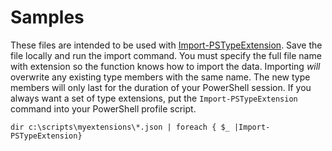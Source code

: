 # Samples

These files are intended to be used with [Import-PSTypeExtension](../docs/Import-PSTypeExtension.md). Save the file locally and run the import command. You must specify the full file name with extension so the function knows how to import the data. Importing *will* overwrite any existing type members with the same name. The new type members will only last for the duration of your PowerShell session. If you always want a set of type extensions, put the `Import-PSTypeExtension` command into your PowerShell profile script.

```
dir c:\scripts\myextensions\*.json | foreach { $_ |Import-PSTypeExtension}
```
